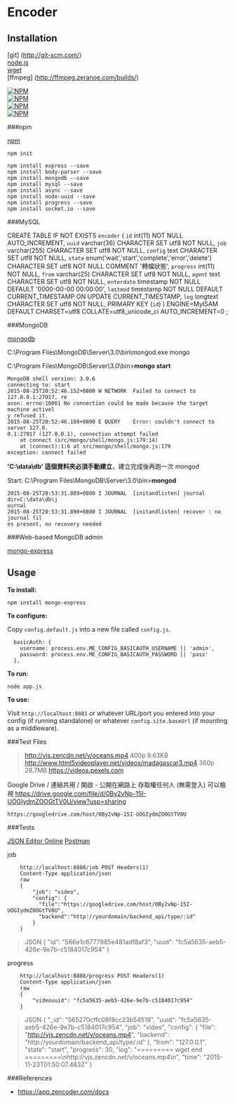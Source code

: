 # Encoder

## Installation

[git] (http://git-scm.com/)  
[node.js](http://nodejs.org/download/)  
[wget](https://eternallybored.org/misc/wget/)  
[ffmpeg] (http://ffmpeg.zeranoe.com/builds/)  

[![NPM](https://nodei.co/npm/express.png?downloads=true&stars=true)](https://www.npmjs.com/package/express)  
[![NPM](https://nodei.co/npm/async.png?downloads=true&stars=true)](https://www.npmjs.com/package/async)  
[![NPM](https://nodei.co/npm/mongodb.png?downloads=true&stars=true)](https://www.npmjs.com/package/mongodb)  
[![NPM](https://nodei.co/npm/mysql.png?downloads=true&stars=true)](https://www.npmjs.com/package/mysql)  

###npm

[npm](https://www.npmjs.com)

`npm init`

`npm install express --save`  
`npm install body-parser --save`  
`npm install mongodb --save`  
`npm install mysql --save`  
`npm install async --save`  
`npm install node-uuid --save`  
`npm install progress --save`  
`npm install socket.io --save`  



###MySQL

CREATE TABLE IF NOT EXISTS `encoder` (
  `id` int(11) NOT NULL AUTO_INCREMENT,
  `uuid` varchar(36) CHARACTER SET utf8 NOT NULL,
  `job` varchar(255) CHARACTER SET utf8 NOT NULL,
  `config` text CHARACTER SET utf8 NOT NULL,
  `state` enum('wait','start','complete','error','delete') CHARACTER SET utf8 NOT NULL COMMENT '轉檔狀態',
  `progress` int(11) NOT NULL,
  `from` varchar(25) CHARACTER SET utf8 NOT NULL,
  `agent` text CHARACTER SET utf8 NOT NULL,
  `enterdate` timestamp NOT NULL DEFAULT '0000-00-00 00:00:00',
  `lastmod` timestamp NOT NULL DEFAULT CURRENT_TIMESTAMP ON UPDATE CURRENT_TIMESTAMP,
  `log` longtext CHARACTER SET utf8 NOT NULL,
  PRIMARY KEY (`id`)
) ENGINE=MyISAM  DEFAULT CHARSET=utf8 COLLATE=utf8_unicode_ci AUTO_INCREMENT=0 ;


###MongoDB 

[mongodb](https://www.mongodb.org)

C:\Program Files\MongoDB\Server\3.0\bin\mongod.exe mongo


C:\Program Files\MongoDB\Server\3.0\bin>**mongo start**
```
MongoDB shell version: 3.0.6
connecting to: start
2015-08-25T20:52:46.152+0800 W NETWORK  Failed to connect to 127.0.0.1:27017, re
ason: errno:10061 No connection could be made because the target machine activel
y refused it.
2015-08-25T20:52:46.160+0800 E QUERY    Error: couldn't connect to server 127.0.
0.1:27017 (127.0.0.1), connection attempt failed
    at connect (src/mongo/shell/mongo.js:179:14)
    at (connect):1:6 at src/mongo/shell/mongo.js:179
exception: connect failed
```
**'C:\data\db\' 這個資料夾必須手動建立**，建立完成後再跑一次 mongod

Start: C:\Program Files\MongoDB\Server\3.0\bin>**mongod**
```
2015-08-25T20:53:31.889+0800 I JOURNAL  [initandlisten] journal dir=C:\data\db\j
ournal
2015-08-25T20:53:31.890+0800 I JOURNAL  [initandlisten] recover : no journal fil
es present, no recovery needed
```

###Web-based MongoDB admin

[mongo-express](http://andzdroid.github.io/mongo-express/)

Usage
-----

**To install:**

    npm install mongo-express

**To configure:**

Copy `config.default.js` into a new file called `config.js`.

```
  basicAuth: {
    username: process.env.ME_CONFIG_BASICAUTH_USERNAME || 'admin',
    password: process.env.ME_CONFIG_BASICAUTH_PASSWORD || 'pass'
  },

```

**To run:**

    node app.js

**To use:**

Visit `http://localhost:8081` or whatever URL/port you entered into your
config (if running standalone) or whatever `config.site.baseUrl` (if mounting
as a middleware).


###Test Files

>http://vjs.zencdn.net/v/oceans.mp4 400p 9.63KB
 http://www.html5videoplayer.net/videos/madagascar3.mp4 360p 28.7MB
 https://videos.pexels.com


Google Drive / 連結共用 / 開啟 - 公開在網路上  存取權任何人 (無需登入) 可以檢視
https://drive.google.com/file/d/0By2vNp-15I-UOGIydmZOOGtTV0U/view?usp=sharing
```
https://googledrive.com/host/0By2vNp-15I-UOGIydmZOOGtTV0U
```


###Tests

[JSON Editor Online](http://jsoneditoronline.org)
[Postman](https://chrome.google.com/webstore/detail/postman/fhbjgbiflinjbdggehcddcbncdddomop)

job
```
    http://localhost:8888/job POST Headers(1)
    Content-Type application/json
    raw
    {
        "job": "video",
        "config": {
          "file":"https://googledrive.com/host/0By2vNp-15I-UOGIydmZOOGtTV0U", 
          "backend":"http://yourdomain/backend_api/type/:id"
        }
    }
```

>JSON
{
    "id": "566e1c6777985e481adf8af3",
    "uuid": "fc5a5635-aeb5-426e-9e7b-c5184017c954"
}

progress
```
    http://localhost:8888/progress POST Headers(1)
    Content-Type application/json
    raw
    {
        "videouuid": "fc5a5635-aeb5-426e-9e7b-c5184017c954"
    }
```
>JSON
{
    "_id": "565270cffc08f8cc23b54518",
    "uuid": "fc5a5635-aeb5-426e-9e7b-c5184017c954",
    "job": "video",
    "config": {
        "file": "http://vjs.zencdn.net/v/oceans.mp4",
        "backend": "http://yourdomain/backend_api/type/:id"
    },
    "from": "127.0.0.1",
    "state": "start",
    "progress": 30,
    "log": "========= wget end =========\nhttp://vjs.zencdn.net/v/oceans.mp4\n",
    "time": "2015-11-23T01:50:07.483Z"
}


###References 
* https://app.zencoder.com/docs